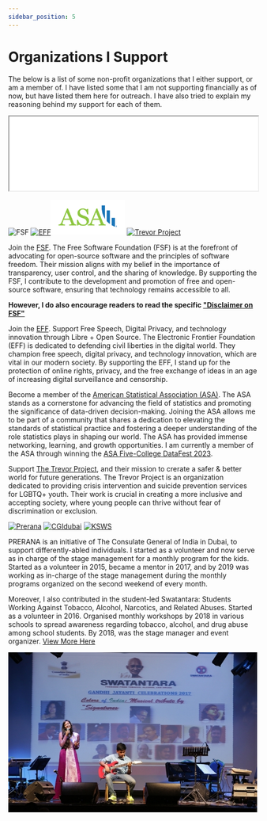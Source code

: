```yaml
---
sidebar_position: 5
---
```


# Organizations I Support

The below is a list of some non-profit organizations that I either support, or am a member of. I have listed some that I am not supporting financially as of now, but have listed them here for outreach. I have also tried to explain my reasoning behind my support for each of them. 

<iframe width="100%" title="FSF Fundraiser Banner"
  src="//static.fsf.org/nosvn/banners/202311fundraiser/" scrolling="no">
</iframe>

![FSF](https://static.fsf.org/nosvn/associate/crm/6091180.png) <a href="https://www.eff.org"><img src="https://www.eff.org/files/2022/11/28/eff-2023-member-member.png" alt="EFF" width="150"/></a><a href="https://www.gnu.org/"><img src="./assets/ASA_Logo.png" alt="American Statistical Association" width="150" /></a> <a href="https://www.thetrevorproject.org/"><img src="https://www.thetrevorproject.org/wp-content/uploads/2021/09/METADATA_IMG_ORANGE-BG.jpg" alt="Trevor Project" width="150" /></a>

Join the [FSF](https://fsf.org). The Free Software Foundation (FSF) is at the forefront of advocating for open-source software and the principles of software freedom. Their mission aligns with my belief in the importance of transparency, user control, and the sharing of knowledge. By supporting the FSF, I contribute to the development and promotion of free and open-source software, ensuring that technology remains accessible to all. 

**However, I do also encourage readers to read the specific ["Disclaimer on FSF"](/disclaimer_fsf)**

Join the [EFF](https://eff.org). Support Free Speech, Digital Privacy, and technology innovation through Libre + Open Source. The Electronic Frontier Foundation (EFF) is dedicated to defending civil liberties in the digital world. They champion free speech, digital privacy, and technology innovation, which are vital in our modern society. By supporting the EFF, I stand up for the protection of online rights, privacy, and the free exchange of ideas in an age of increasing digital surveillance and censorship.

Become a member of the [American Statistical Association (ASA)](https://amstat.org). The ASA stands as a cornerstone for advancing the field of statistics and promoting the significance of data-driven decision-making. Joining the ASA allows me to be part of a community that shares a dedication to elevating the standards of statistical practice and fostering a deeper understanding of the role statistics plays in shaping our world. The ASA has provided immense networking, learning, and growth opportunities. I am currently a member of the ASA through winning the [ASA Five-College DataFest 2023](https://skushagra.com/docs/research/projects#asa-five-college-datafest).

Support [The Trevor Project](https://www.thetrevorproject.org/), and their mission to crerate a safer & better world for future generations. The Trevor Project is an organization dedicated to providing crisis intervention and suicide prevention services for LGBTQ+ youth. Their work is crucial in creating a more inclusive and accepting society, where young people can thrive without fear of discrimination or exclusion.

<a href="https://www.linkedin.com/company/preranaatc/"><img src="https://media.licdn.com/dms/image/C510BAQH81QDaAeCieQ/company-logo_200_200/0/1519904056859?e=1706140800&v=beta&t=chaAli63yQyCJqabzFAy7Ky69JDHhE5l8DhsnmUDllc" alt="Prerana" width="150"/></a> <a href="https://www.linkedin.com/company/preranaatc/"><img src="https://theedesigner.in/content/images/2020/02/Consulate-General.jpg" alt="CGIdubai" width="150"/></a> <a href="https://ksws.in/"><img src="https://ksws.in/wp-content/uploads/2020/06/logo.png" alt="KSWS" width="150"/></a> 

PRERANA is an initiative of The Consulate General of India in Dubai, to support differently-abled individuals. I started as a volunteer and now serve as in charge of the stage management for a monthly program for the kids. Started as a volunteer in 2015, became a mentor in 2017, and by 2019 was working as in-charge of the stage management during the monthly programs organized on the second weekend of every month.

Moreover, I also contributed in the student-led Swatantara: Students Working Against Tobacco, Alcohol, Narcotics, and Related Abuses. Started as a volunteer in 2016. Organised monthly workshops by 2018 in various schools to spread awareness regarding tobacco, alcohol, and drug abuse among school students. By 2018, was the stage manager and event organizer. [View More Here](https://www.cgidubai.gov.in/event_detail/?eventid=15)

![SwatantaraPic](./research/assets/swatantara1.jpg)